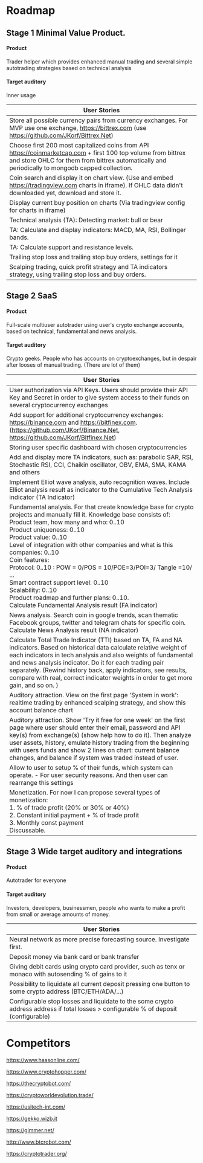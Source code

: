 # Roadmap
## Stage 1 Minimal Value Product.

#### Product

Trader helper which provides enhanced manual trading and several simple autotrading strategies based on technical analysis 

#### Target auditory

Inner usage

| User Stories                                                 |
| ------------------------------------------------------------ |
| Store all possible currency pairs from currency exchanges. For MVP use one exchange, https://bittrex.com (use https://github.com/JKorf/Bittrex.Net) |
| Choose first 200 most capitalized coins from API https://coinmarketcap.com + first 100 top volume from bittrex and store OHLC for them from bittrex automatically and periodically to mongodb capped collection. |
| Coin search and display it on chart view. (Use and embed https://tradingview.com charts in iframe). If OHLC data didn't downloaded yet, download and store it. |
| Display current buy position on charts (Via tradingview config for charts in iframe) |
| Technical analysis (TA): Detecting market: bull or bear      |
| TA: Calculate and display indicators: MACD, MA, RSI, Bollinger bands. |
| TA: Calculate support and resistance levels.                 |
| Trailing stop loss and trailing stop buy orders, settings for it |
| Scalping trading, quick profit strategy and TA indicators strategy, using trailing stop loss and buy orders. |

## Stage 2 SaaS

#### Product

Full-scale multiuser autotrader using user's crypto exchange accounts, based on technical, fundamental and news analysis.

#### Target auditory

Crypto geeks. People who has accounts on cryptoexchanges, but in despair after looses of manual trading. (There are lot of them)

| User Stories                                                 |
| ------------------------------------------------------------ |
| User authorization via API Keys. Users should provide their API Key and Secret in order to give system access to their funds on several cryptocurrency exchanges |
| Add support for additional cryptocurrency exchanges: https://binance.com and https://bitfinex.com. (https://github.com/JKorf/Binance.Net, https://github.com/JKorf/Bitfinex.Net) |
| Storing user specific dashboard with chosen cryptocurrencies |
| Add and display more TA indicators, such as: parabolic SAR, RSI, Stochastic RSI, CCI, Chaikin oscillator, OBV, EMA, SMA, KAMA and others |
| Implement Elliot wave analysis, auto recognition waves. Include Elliot analysis result as indicator to the Cumulative Tech Analysis indicator (TA Indicator) |
| Fundamental analysis. For that create knowledge base for crypto projects and manually fill it. Knowledge base consists of:<br />Product team, how many and who: 0..10<br />Product uniqueness: 0..10<br />Product value: 0..10<br />Level of integration with other companies and what is this companies: 0..10<br />Coin features: <br />Protocol: 0..10 : POW = 0/POS = 10/POE=3/POI=3/ Tangle =10/ ...  <br />Smart contract support level: 0..10<br />Scalability: 0..10<br />Product roadmap and further plans: 0..10. <br />Calculate Fundamental Analysis result (FA indicator) |
| News analysis. Search coin in google trends, scan thematic Facebook groups, twitter and telegram chats for specific coin. <br />Calculate News Analysis result (NA indicator) |
| Calculate Total Trade Indicator (TTI) based on TA, FA and NA indicators. Based on historical data calculate relative weight of each indicators in tech analysis and also weights of fundamental and news analysis indicator. Do it for each trading pair separately. (Rewind history back, apply indicators, see results, compare with real, correct indicator weights in order to get more gain, and so on. ) |
| Auditory attraction. View on the first page 'System in work': realtime trading by enhanced scalping strategy, and show this account balance chart |
| Auditory attraction. Show 'Try it free for one week' on the first page where user should enter their email, password and API key(s) from exchange(s) (show help how to do it). Then analyze user assets, history, emulate history trading from the beginning with users funds and show 2 lines on chart: current balance changes, and balance if system was traded instead of user. |
| Allow to user to setup % of their funds, which system can operate. - For user security reasons. And then user can rearrange this settings |
| Monetization. For now I can propose several types of monetization:<br />1. % of trade profit (20% or 30% or 40%)<br />2. Constant initial payment + % of trade profit<br />3. Monthly const payment<br />Discussable. |

## Stage 3 Wide target auditory and integrations

#### Product

Autotrader for everyone

#### Target auditory

Investors, developers, businessmen, people who wants to make a profit from small or average amounts of money. 

| User Stories                                                 |
| ------------------------------------------------------------ |
| Neural network as more precise forecasting source. Investigate first. |
| Deposit money via bank card or bank transfer                 |
| Giving debit cards using crypto card provider, such as tenx or monaco with autosending % of gains to it |
| Possibility to liquidate all current deposit pressing one button to some crypto address (BTC/ETH/ADA/...) |
| Configurable stop losses and liquidate to the some crypto address address if total losses > configurable % of deposit (configurable) |

# Competitors

https://www.haasonline.com/

https://www.cryptohopper.com/

https://thecryptobot.com/

https://cryptoworldevolution.trade/

https://usitech-int.com/

https://gekko.wizb.it

https://gimmer.net/

http://www.btcrobot.com/

https://cryptotrader.org/
